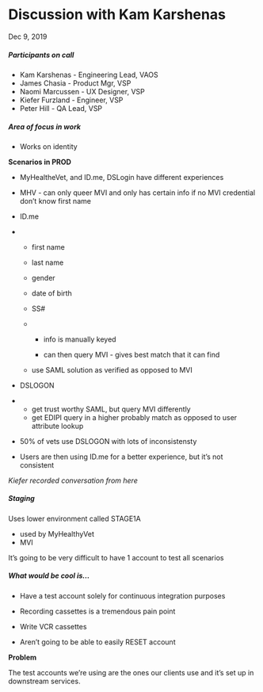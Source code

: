 # Discussion with Kam Karshenas

Dec 9, 2019

##### Participants on call

- Kam Karshenas - Engineering Lead, VAOS
- James Chasia - Product Mgr, VSP
- Naomi Marcussen - UX Designer, VSP
- Kiefer Furzland - Engineer, VSP
- Peter Hill - QA Lead, VSP



##### Area of focus in work

- Works on identity

**Scenarios in PROD**

- MyHealtheVet, and ID.me, DSLogin have different experiences

- MHV - can only queer MVI and only has certain info if no MVI credential don’t know first name

- ID.me 

- - first name

  - last name

  - gender

  - date of birth

  - SS#

  - - info is manually keyed

    - can then query MVI - gives best match that it can find

  - use SAML solution as verified as opposed to MVI

- DSLOGON

- - get trust worthy SAML, but query MVI differently
  - get EDIPI query in a higher probably match as opposed to user attribute lookup

- 50% of vets use DSLOGON with lots of inconsistensty

- Users are then using ID.me for a better experience, but it’s not consistent

*Kiefer recorded conversation from here*



##### Staging

Uses lower environment called STAGE1A

- used by MyHealthyVet
- MVI

It’s going to be very difficult to have 1 account to test all scenarios



##### What would be cool is...

- Have a test account solely for continuous integration purposes

- Recording cassettes is a tremendous pain point

- Write VCR cassettes

- Aren’t going to be able to easily RESET account

**Problem**

The test accounts we’re using are the ones our clients use and it’s set up in downstream services.

<!--**Maybe test account users per team is more effective solution**-->
